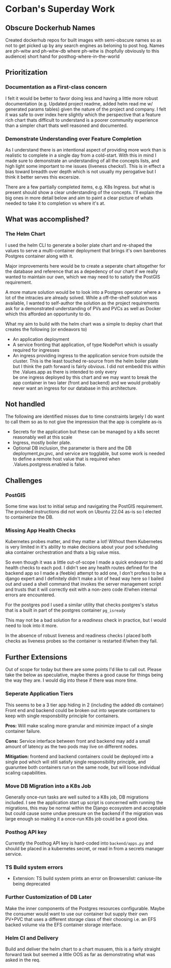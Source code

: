 # Corban's Superday Work

## Obscure Dockerhub Names
Created dockerhub repos for built images with semi-obscure names so as not to get picked up by any search engines as beloning to post hog.
Names are ph-witw and ph-witw-db where ph-witw is (hopfully obviously to this audience) short hand for posthog-where-in-the-world


## Prioritization
### Documentation as a First-class concern
I felt it would be better to favor doing less and having a little more robust
documentation (e.g. Updated project readme, added helm read me w/ generated
params tables) given the nature of the project and company. I felt it was safe to
over index here slightly which the perspective that a feature rich chart thats
difficult to understand is a poorer community experience than a simpler chart
thats well reasoned and documented.

### Demonstrate Understanding over Feature Completion
As I understand there is an intentional aspect of providing more work than is
realistic to complete in a single day from a cold-start. With this in mind I made
sure to demonstrate an understanding of all the concepts lists, and high light
some important to me issues (liveness checks!). This is in effect a bias toward
breadth over depth which is not usually my perogative but I think it better
serves this excersize.

There are a few partially completed items, e.g. K8s Ingress. but what is present
should show a clear understanding of the concepts. I'll explain the big ones in
more detail below and aim to paint a clear picture of whats needed to take it to
completion vs where it's at.

## What was accomplished?
### The Helm Chart
I used the helm CLI to generate a boiler plate chart and re-shaped the values to
serve a multi-container deployment that brings it's own barebones Postgres container along with it.

Major improvements here would be to create a seperate chart altogether for the database and reference that as a depedency of our chart if we really wanted to maintain our own, which we may need to to satisfy the PostGIS requirement.

A more mature solution would be to look into a Postgres operator where a lot of
the intracies are already solved. While a off-the-shelf solution was available,
I wanted to self-author the solution as the project requirements ask for a
demonstrated understanding of PVs and PVCs as well as Docker which this afforded
an opportunity to do.

What my aim to build with the helm chart was a simple to deploy chart that
creates the following (or endeavors to)
- An application deployment
- A service fronting that application, of type NodePort which is usually required for ingresses
- An ingress providing ingress to the application service from outside the cluster.
This is the least touched re-source from the helm boiler plate but I think the path forward is fairly obvious.
I did not embedd this within the .Values.app as there is intended to only every\
be one ingress deployed by this chart and we may want to break the app container
in two later (front and backend) and we would probably never want an ingress for
our database in this architecture.

## Not handled
The following are identified misses due to time constraints largely
I do want to call them so as to not give the impression that the app is complete 
as-is

- Secrets for the application but these can be managed by a k8s secret reasonably well at this scale
- Ingress, mostly boiler plate.
- Optional DB inclusion, the parameter is there and the DB deployment,pv,pvc, and 
service are togglable, but some work is needed to define a remote host value that is required when .Values.postgress.enabled is false.


## Challenges
### PostGIS
Some time was lost to initial setup and navigating the PostGIS requirement.
The provided instructions did not work on Ubuntu 22.04 as-is so I elected to 
containerize the DB.

### Missing App Health Checks
Kubernetes probes matter, and they matter a lot! Without them Kubernetes is very
limited in it's ability to make decisions about your pod scheduling aka container
orchestration and thats a big value miss.

So even though it was a little out-of-scope I made a quick endeavor to add health 
checks to each pod. I didn't see any health routes defined for the backend app so
I made a (feeble) attempt to add one, I don't profess to be a django expert and 
I definitely didn't make a lot of head way here so I bailed out and used a shell
command that invokes the server management script and trusts that it will 
correctly exit with a non-zero code if/when internal errors are encountered.

For the postgres pod I used a similar utility that checks postgres's status that
is a built in part of the postgres container `pg_isready`

This may not be a bad solution for a *readiness* check in practice, but I would need to look into it more.

In the absence of robust liveness and readiness checks I placed both checks as
liveness probes so the container is restarted if/when they fail. 

## Further Extensions
Out of scope for today but there are some points I'd like to call out.
Please take the below as speculative, maybe theres a good cause for things being
the way they are. I would dig into these if there was more time.

### Seperate Application Tiers
This seems to be a 3 tier app hiding in 2 (including the added db container)
Front end and backend could be broken out into seperate containers to keep with
single responsbility principle for containers.

**Pros:** Will make scaling more granular and minimize impact of a single
container failure.

**Cons:** Service interface between front and backend may add a small amount of
latency as the two pods may live on different nodes. 

**Mitigation:** frontend and backend containers could be deployed into a single
pod which will still satisfy single responsibility principle, and guaruntee both
containers run on the same node, but will loose individual scaling capabilities.

### Move DB Migration into a K8s Job
Generally once-run tasks are well suited to a K8s job, DB migrations included.
I see the application start up script is concerned with running the migrations,
this may be normal within the Django ecosystem and acceptable but could cause some
undue pressure on the backend if the migration was large enough so making it a
once-run K8s job could be a good idea.

### Posthog API key
Currently the Posthog API key is hard-coded into `backend/apps.py` and should be 
placed in a kubernetes secret, or read in from a secrets manager service. 

### TS Build system errors
- Extension: TS build system prints an error on Browserslist: caniuse-lite being deprecated

### Further Customization of DB Later
Make the inner components of the Postgres resources configurable. Maybe the
consumer would want to use our container but supply their own PV+PVC that uses a
different storage class of their choosing i.e. an EFS backed volume via the EFS 
container storage interface.

### Helm CI and Delivery
Build and deliver the helm chart to a chart musuem, this is a fairly straight
forward task but seemed a little OOS as far as demonstrating what was asked in
the req.
